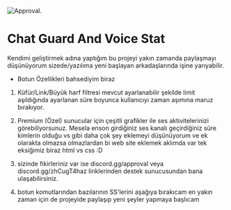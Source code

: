 ![Approval.](https://cdn.discordapp.com/attachments/1011397607685374033/1025319799041044521/unknown.png)
# Chat Guard And Voice Stat

Kendimi geliştirmek adına yaptığım bu projeyi yakın zamanda paylaşmayı düşünüyorum sizede/yazılıma yeni başlayan arkadaşlarında işine yarıyabilir.

- Botun Özellikleri bahsediyim biraz

1. Küfür/Link/Büyük harf filtresi mevcut ayarlanabilir şekilde limit aşıldığında ayarlanan süre boyunca kullanıcıyı zaman aşımına maruz bırakıyor.

2. Premium (Özel) sunucular için çeşitli grafikler ile ses aktivitelerinizi görebiliyorsunuz. Mesela enson girdiğiniz ses kanalı geçirdiğiniz süre kimlerin olduğu vs gibi daha çok şey eklemeyi düşünüyorum ve ek olarakta olmazsa olmazlardan bi web site eklemek aklımda var tek eksiğimiz biraz html vs css :D

3. sizinde fikirleriniz var ise  discord.gg/approval veya discord.gg/zhCugT4haz linklerinden destek sunucusundan bana ulaşabilirsiniz.

4. botun komutlarından bazılarının SS'lerini aşağıya bırakıcam en yakın zaman için de projeyide paylaşıp yeni şeyler yapmaya başlıcam
